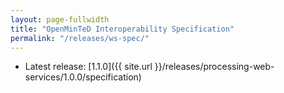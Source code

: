 ```yaml
---
layout: page-fullwidth
title: "OpenMinTeD Interoperability Specification"
permalink: "/releases/ws-spec/"
---
```


* Latest release: [1.1.0]({{ site.url }}/releases/processing-web-services/1.0.0/specification)

